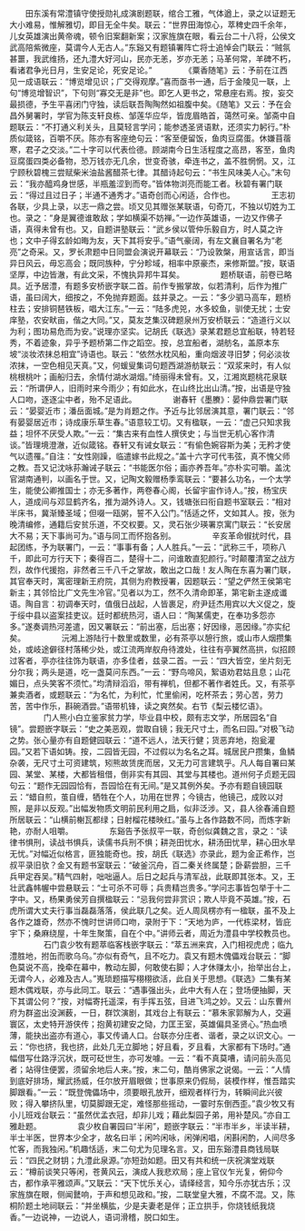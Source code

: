 <!-- { "loadSidebar": true } -->
　　田东溪有常澧镇守使授勋礼成演剧题联，绾合工雅，气体遒上，录之以证题无大小难易，惟解雅切，即目无全牛矣。联云：“世界田海惊心，萃稗史四千余年，儿女英雄演出黄帝魂，顿令旧案翻新案；汉家旌旗在眼，看云台二十八将，公侯文武高陪紫微座，莫谓今人无古人。”东谿又有题镇署阵亡将士追悼会门联云：“贼氛甚噩，我武维扬，还九澧大好河山，民亦无恙，岁亦无恙；马革何常，羊碑不朽，看诸君争光日月，生安足论，死安足论。”
　　
　　《粟香随笔》云：予前在江西见一成语联云：“博览增见识；广交得观摩。”喜而亟书一通，后于金陵见一联，上句“博览增智识”，下句则“寡交无是非”也。即乞人更书之，常悬座右焉。按，妄交最损德，予生平喜闭门守独，读后联吾陶陶然如祖腹中矣。《随笔》又云：予在会昌外舅署时，学官为陈支轩良栋、邹莲华应华，皆庞眉皓首，蔼然可亲。邹斋中自题联云：“不打通义利关头，且莫轻言学问；能参透圣贤语默，还须实力躬行。”朴质似箴铭，百嚼不厌。陈亦有客座绝句云：“客至便留饭，鱼肉豆腐蛋。休嫌苜蓿寒，君子之交淡。”二十字可以代表俭德。顾湖南今日生活程度之高昂，客至，鱼肉豆腐蛋四类必备物，恐万钱亦无几余，世变奇骇，牵连书之，盖不胜惘惘。又，江宁顾秋碧槐三尝赋柴米油盐酱醋茶七律。其醋诗起句云：“书生风味美人心。”末句云：“我亦醯鸡身世感，半瓶羞涩到而夸。”皆体物浏亮而能工者。秋碧有署门联云：“得过且过日子；半通不通秀才。”语奇创而心闲适，合作也。
　　
　　王志初各联，少具上录，以志一鼎之尝。顷又见其赠张某联语，句奇兀，不独以切姓为工也。录之：“身是翼德谁敢敌；学如横渠不妨禅。”一边作英雄语，一边又作佛子语，真得未曾有也。又，自题讲塾联云：“武乡侯以管仲乐毅自方，时人莫之许也；文中子得玄龄如晦为友，天下其将安乎。”语气豪阔，有左文襄自署名为“老亮”之奇采。又，罗长肃题中日同盟会演说开幕联云：“乃设敦槃，用宣话言，即当异日风云，毋忘高会；既同族种，宁分畛域，相率中原豪杰，来修斯盟。”按，联语坚厚，中边皆澈，有此文采，不愧执异邦牛耳矣。
　　
　　题桥联语，前卷已略具。近予居澧，有题多安桥嵌字联二首。前作专搬掌故，似若清利，后作为推广语，虽曰阔大，细按之，不免抛弃题面。兹并录之。一云：“多少驷马高车，题桥柱去；安排铜琶铁板，唱大江东。”一云：“陆多虎兕，水多蛟鱼，驯使无扰；士安庠塾，农安畎亩，偕之大同。”又，莫友芝集汉碑题泉州万安桥联云：“造道行义以为利；图功易危而为安。”说理亦坚实。记胡氏《联选》录某君题总宜船联，特若轻秀，不着迹象，异乎予题桥第二作之蹈空。按，总宜船者，湖舫名，盖原本东坡“淡妆浓抹总相宜”诗语也。联云：“依然水枕风船，重向烟波寻旧梦；何必淡妆浓抹，一空色相见天真。”又，何蝯叟集词句题西湖游舫联云：“双浆来时，有人似桃根桃叶；画船归去，余情付湖水湖烟。”绮丽得未曾有。又，江湘岚题桃花泉联云：“所谓伊人，旧雨时来今雨少；有如此水，在山终比出山清。”按，出语是守独人口吻，逐逐尘中者，殆不足语此。
　　
　　谢春轩《墨賸》：晏仲鼎尝署门联云：“晏婴近市；潘岳面城。”是为肖题之作。予近与比邻居演其意，署门联云：“邻有晏婴居近市；诗成康乐草生春。”语意较工切。又有楹联，一云：“虚己只知求我益；坦怀不厌受人欺。”一云：“集古来有血性人撰侠史；与当世无机心客作清谈。”皆理境澄澈，近似箴铭。舂轩又有诫女联云：“有偷色婉容斯为美；无矜才使气以遗罹。”自注：“女性刚躁，临遣嫁书此规之。”盖十六字可代韦弦，真不愧父师之教。吾又记沈咏荪瀚诫子联云：“书能医尔俗；画亦养吾年。”亦朴实可嚼。盖沈官湖南通判，以画名于世。又，记陶文毅赠杨季鸾联云：“要甚么功名，一个太学生，能使公卿推国士；亦无多著作，两卷春心阁，长留宇宙作诗人。”按，杨宝庆人，道成间与邓显鹤齐名，推为湖外诗人。又，钱塘张曰衔自题书室联云：“相对半床书，冀渐臻圣域；但啜一瓯粥，誓不入公门。”恬适之怀，文如其人。按，张为晚清编修，通籍后安贫乐道，不交权要。又，灵石张少瑛署京寓门联云：“长安居大不易；天下事尚可为。”语与同工而怀抱各别。
　　
　　辛亥革命俶扰时代，县起团练，予为联署门，一云：“事事有备；人人胜兵。”一云：“武称三千，项称八千，即此可方行天下；秦得百二，楚得十二，问谁敢直犯颜行。”时颠覆清室之战方烈，故作代援抱，非然者三千八千之掌故，敢出之口哉！友人陶在东喜为署门联，其官奉天时，寓密理新王府院，其侧为府教授署，因题联云：“望之俨然王侯第宅新主；其邻恰比广文先生冷官。”见者以为工，然不久清命即革，第宅新主遂成谶语。陶自言：初调奉天时，值俄日战起，人皆裹足，府尹廷杰用宾以大义促之，旋于绥中县以盗案挂吏议。廷时都统热河，语人曰：“陶某儒吏，在奉功多怨亦多。”遂奏调热河差遣，因又署联云：“前出塞，后出塞；好因缘，恶因缘。”亦实纪矣。
　　
　　沅湘上游陆行十数里或数里，必有茶亭以憩行旅，或山市人烟攒集处，或岐途僻径村落稀少处，或江流两岸舣舟待渡处，往往有亭翼然高拱，似招顾过客者，亭亦往往饰为联语，亦多佳者，兹录二首。一云：“四大皆空，坐片刻无分尔我；两头是道，吃一盏莫问东西。”一云：“野鸟啼风，絮语劝君姑且息；山花媚日，点头笑客不须忙。”均清辩滔滔，带有禅机，但都不著作者姓氏。又，有茶亭兼卖酒者，或题联云：“为名忙，为利忙，忙里偷闲，吃杯茶去；劳心苦，劳力苦，苦中作乐，斟碗酒尝。”语带机锋，读之爽然矣。右节《梨云楼忆语》。
　　
　　门人熊小白立鉴家贫力学，毕业县中校，颇有志文学，所居园名“自镜”。尝题嵌字联云：“史之美恶观，尝取自镜；我无尺寸土，而名曰园。”对极飞动之势。张心量亦有自题健园联云：“道不远人，法天行健；货恶弃地，抱瓮灌园。”又若下语如铸。按，二园皆无园，不过假以为名名之耳。城居民户攒集，鱼鳞杂袭，无尺寸土可资建筑，矧熊故赁庑而居，又无力可言建筑乎。凡人每自署曰某园、某堂、某楼，大都皆租借，倒非实有其园、其堂与其楼也。道州何子贞题无园句云：“题作无园园恰有，吾园恰在有无间。”是又其例外矣。予亦有题自镜园联云：“蜡自煎，茧自缠，牺牲在个人，功用在世界；今镜古，他镜己，成败以对照，是非以反观。”出幅发物质文明前民利用之扃，似非泛涉。又，县人徐春浦自题所居联云：“山横前榭瓦都绿；日射榴花楼映红。”虽与上各作路数不同，而炼字新艳，亦耐人咀嚼。
　　
　　东谿告予张叔平一联，奇创似龚魏之言，录之：“读律书惧刑，读战书惧兵，读儒书兵刑不惧；耕尧田忧水，耕汤田忧旱，耕心田水旱无忧。”对幅近似格言，匪独能奇也。按，胡氏《联选》亦录此，题为金正希作，岂叔平录旧欤？金又有题书室联云：“破釜沉舟，百二秦关终属楚；卧薪尝胆，三千兵甲定吞吴。”精气四射，咄咄逼人。后日之起兵与清军战，此联即其张本。又，王壮武鑫帏幄中尝悬联云：“士可杀不可辱；兵贵精岂贵多。”学问志事皆包举于十二字中。又，杨果勇侯芳自撰楹联云：“忌我何尝非赏识；欺人毕竟不英雄。”按，石虎所谓大丈夫行事当磊磊落落，侯此联几之矣。近人周凤楞亦有一楹联，虽不及上各作之雄奇，然亦不愧时世讲师口吻，录附于下：“天地为庐，一代栋梁材，皆庇宇下；桑麻绕屋，十年生聚策，自在个中。”讲师云者，周近为澧县中学校教员也。
　　
　　石门袁少牧有题萃临客栈嵌字联云：“萃五洲来宾，入门相视虎虎；临九澧胜地，拊缶而歌乌乌。”亦似有奇气，且不吃力。袁又有题木傀儡戏台联云：“脚色莫说不高，挽牵在幕中，教动左脚，何敢使右脚；人才休赚太小，抬举出台上，无谓今人，必难及古人。”嵬琐题描写栩栩欲活，此自关于思想。《联选》二集有某题木偶戏联，亦与此同工。联云：“遇事强出头，此中大有人在；登场便抽脚，天下其谓公何？”按，对幅寄托遥深，有手挥五弦，目进飞鸿之妙。又云：山东曹州府为群盗出没渊薮，一日，群饮演剧，其戏台上有联云：“慕朱家郭解为人，交遍寰区，太史特开游侠传；抱黄初建安之恸，力匡王室，英雄偏具圣贤心。”热血喷薄，能抉出盗亦有道心，事又传诵人口。台联亦分庄者、谐者，录之以识文心。一云：“你也挤，我也挤，此处几无立脚地；好且看，歹且看，大家都有下场时。”通幅借写仕路浮沉状，既可砭世生，亦可发噱。一云：“看不真莫嘈，请问前头高见者；站得住便罢，须留余地后人来。”按，末二句，酷肖佛家之说偈。一云：“人情到底好排场，耀武扬威，任尔放开眉眼做；世事原来仍假局，装模作样，惟吾踏实脚跟看。”一云：“既登傀儡场中，须要眼孔放开，细观者样行为，转瞬间此兴彼败；得入攀挤队里，切莫脚跟无定，难怪那些摇动，一霎时东倒西歪。”袁少牧又有小儿班戏台联云：“虽然优孟衣冠，却非儿戏；藉此梨园子弟，用补楚风。”亦自工雅赴题。
　　
　　袁少枚自署园曰“半闲”，题嵌字联云：“半市半乡，半读半耕，半士半医，世界本少全才，故名曰半；闲吟闲咏，闲弹闲唱，闲斟闲酌，人间尽多忙客，而我独闲。”机趣恬适，末二句尤为见理名言。又，田东谿澧县商钱局联云：“四民之财钥；九澧此泉源。”亦短劲如题。田又有共和统一庆祝演堂戏联云：“樽前谈笑只等闲，苍黄风云，演成人我悲欢局；座上官仪乍光复，俯仰今古，都作承平雅颂声。”又联云：“天下忧乐关心，请绎经言，知今乐亦犹古乐；汉家旌旗在眼，侧闻鼚响，于声和想见政和。”按，二联堂皇大雅，不腐不混。又，陈桐阶题土地祠联云：“并坐横肱，少是夫妻老是伴；正立拱手，你烧钱纸我烧香。”一边说神，一边说人，语词滑稽，脱口如生。
　　
